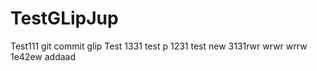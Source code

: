 # TestGLipJup
Test111
git commit glip
Test  1331
test p
1231
test new
3131rwr
wrwr
wrrw
1e42ew
addaad
